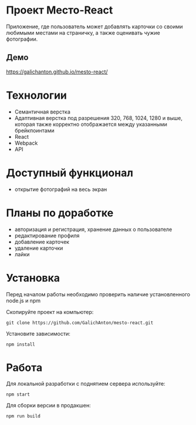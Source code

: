 # Проект Место-React
Приложение, где пользователь может добавлять карточки со своими любимыми местами на страничку, а также оценивать чужие фотографии.

## Демо #
https://galichanton.github.io/mesto-react/

# Технологии #

* Семантичная верстка
* Адаптивная верстка под разрешения 320, 768, 1024, 1280 и выше, которая также корректно отображается между указанными брейкпоинтами
* React
* Webpack
* API

# Доступный функционал #
* открытие фотографий на весь экран

# Планы по доработке #
* авторизация и регистрация, хранение данных о пользователе
* редактирование профиля
* добавление карточек
* удаление карточки
* лайки

# Установка #

Перед началом работы необходимо проверить наличие установленного node.js и npm

Скопируйте проект на компьютер:

```
git clone https://github.com/GalichAnton/mesto-react.git
```

Установите зависимости:

```
npm install
```

# Работа #

Для локальной разработки с поднятием сервера используйте:

```
npm start
```

Для сборки версии в продакшен:

```
npm run build
```